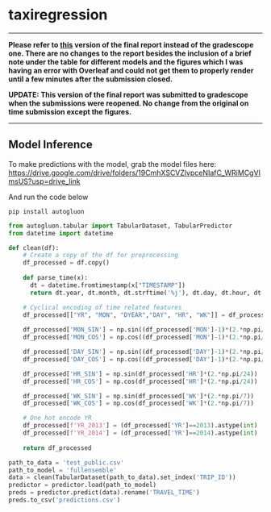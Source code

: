 # taxiregression
* * *

**Please refer to [this](https://github.com/ninjakaib/taxiregression/blob/main/final%20report.pdf) version of the final report instead of the gradescope one. There are no changes to the report besides the inclusion of a brief note under the table for different models and the figures which I was having an error with Overleaf and could not get them to properly render until a few minutes after the submission closed.**

**UPDATE: This version of the final report was submitted to gradescope when the submissions were reopened. No change from the original on time submission except the figures.**

* * *

## Model Inference
To make predictions with the model, grab the model files here: https://drive.google.com/drive/folders/19CmhXSCVZlvpceNIafC_WRiMCgVImsUS?usp=drive_link

And run the code below

```shell
pip install autogluon
```


```python
from autogluon.tabular import TabularDataset, TabularPredictor
from datetime import datetime
```


```python
def clean(df):
    # Create a copy of the df for preprocessing
    df_processed = df.copy()
    
    def parse_time(x):
      dt = datetime.fromtimestamp(x["TIMESTAMP"])
      return dt.year, dt.month, dt.strftime('%j'), dt.day, dt.hour, dt.weekday()

    # Cyclical encoding of time related features
    df_processed[["YR", "MON", "DYEAR","DAY", "HR", "WK"]] = df_processed[["TIMESTAMP"]].apply(parse_time, axis=1, result_type="expand")
    
    df_processed['MON_SIN'] = np.sin((df_processed['MON']-1)*(2.*np.pi/12))
    df_processed['MON_COS'] = np.cos((df_processed['MON']-1)*(2.*np.pi/12))

    df_processed['DAY_SIN'] = np.sin((df_processed['DAY']-1)*(2.*np.pi/31))
    df_processed['DAY_COS'] = np.cos((df_processed['DAY']-1)*(2.*np.pi/31))

    df_processed['HR_SIN'] = np.sin(df_processed['HR']*(2.*np.pi/24))
    df_processed['HR_COS'] = np.cos(df_processed['HR']*(2.*np.pi/24))

    df_processed['WK_SIN'] = np.sin(df_processed['WK']*(2.*np.pi/7))
    df_processed['WK_COS'] = np.cos(df_processed['WK']*(2.*np.pi/7))

    # One hot encode YR
    df_processed[f'YR_2013'] = (df_processed['YR']==2013).astype(int)
    df_processed[f'YR_2014'] = (df_processed['YR']==2014).astype(int)
  
    return df_processed
```


```python
path_to_data = 'test_public.csv'
path_to_model = 'fullensemble'
data = clean(TabularDataset(path_to_data).set_index('TRIP_ID'))
predictor = predictor.load(path_to_model)
preds = predictor.predict(data).rename('TRAVEL_TIME')
preds.to_csv('predictions.csv')
```


```python

```

